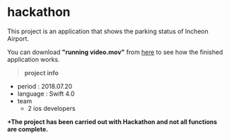 # hackathon

This project is an application that shows the parking status of Incheon Airport.

You can download __"running video.mov"__ from [here](https://github.com/sanghyuk-e/hackathon) to see how the finished application works.



>__project info__
- period : 2018.07.20
- language : Swift 4.0
- team
  - 2 ios developers

__+The project has been carried out with Hackathon and not all functions are complete.__
